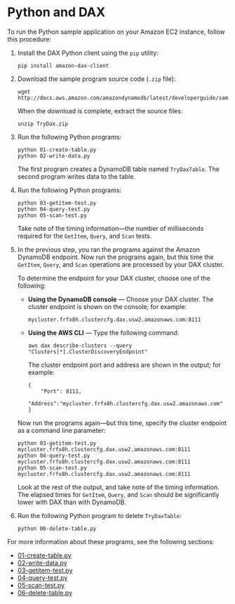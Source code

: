 # Python and DAX<a name="DAX.client.run-application-python"></a>

To run the Python sample application on your Amazon EC2 instance, follow this procedure:

1. Install the DAX Python client using the `pip` utility:

   ```
   pip install amazon-dax-client
   ```

1. Download the sample program source code \(`.zip` file\):

   ```
   wget http://docs.aws.amazon.com/amazondynamodb/latest/developerguide/samples/TryDax.zip
   ```

   When the download is complete, extract the source files:

   ```
   unzip TryDax.zip
   ```

1. Run the following Python programs:

   ```
   python 01-create-table.py
   python 02-write-data.py
   ```

   The first program creates a DynamoDB table named `TryDaxTable`\. The second program writes data to the table\.

1. Run the following Python programs:

   ```
   python 03-getitem-test.py
   python 04-query-test.py
   python 05-scan-test.py
   ```

    Take note of the timing information—the number of milliseconds required for the `GetItem`, `Query`, and `Scan` tests\.

1. In the previous step, you ran the programs against the Amazon DynamoDB endpoint\. Now run the programs again, but this time the `GetItem`, `Query`, and `Scan` operations are processed by your DAX cluster\.

   To determine the endpoint for your DAX cluster, choose one of the following:
   + **Using the DynamoDB console** — Choose your DAX cluster\. The cluster endpoint is shown on the console; for example: 

     ```
     mycluster.frfx8h.clustercfg.dax.usw2.amazonaws.com:8111
     ```
   + **Using the AWS CLI** — Type the following command:

     ```
     aws dax describe-clusters --query "Clusters[*].ClusterDiscoveryEndpoint"
     ```

     The cluster endpoint port and address are shown in the output; for example: 

     ```
     {
         "Port": 8111,
         "Address":"mycluster.frfx8h.clustercfg.dax.usw2.amazonaws.com"
     }
     ```

   Now run the programs again—but this time, specify the cluster endpoint as a command line parameter:

   ```
   python 03-getitem-test.py mycluster.frfx8h.clustercfg.dax.usw2.amazonaws.com:8111
   python 04-query-test.py mycluster.frfx8h.clustercfg.dax.usw2.amazonaws.com:8111
   python 05-scan-test.py mycluster.frfx8h.clustercfg.dax.usw2.amazonaws.com:8111
   ```

   Look at the rest of the output, and take note of the timing information\. The elapsed times for `GetItem`, `Query`, and `Scan` should be significantly lower with DAX than with DynamoDB\.

1. Run the following Python program to delete `TryDaxTable`:

   ```
   python 06-delete-table.py
   ```

For more information about these programs, see the following sections:
+ [01\-create\-table\.py](DAX.client.run-application-python.01-create-table.md)
+ [02\-write\-data\.py](DAX.client.run-application-python.02-write-data.md)
+ [03\-getitem\-test\.py](DAX.client.run-application-python.03-getitem-test.md)
+ [04\-query\-test\.py](DAX.client.run-application-python.04-query-test.md)
+ [05\-scan\-test\.py](DAX.client.run-application-python.05-scan-test.md)
+ [06\-delete\-table\.py](DAX.client.run-application-python.06-delete-table.md)
